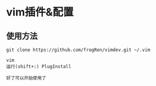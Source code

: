 # vim插件&配置

## 使用方法

~~~
git clone https://github.com/frogRen/vimdev.git ~/.vim

vim
运行(shift+:) PlugInstall

好了可以开始使用了
~~~
